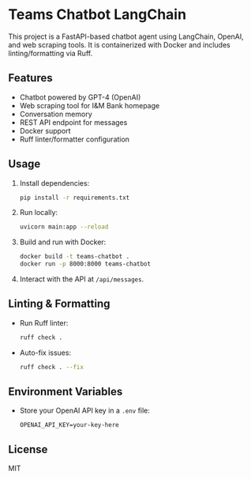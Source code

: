 # Teams Chatbot LangChain

This project is a FastAPI-based chatbot agent using LangChain, OpenAI, and web scraping tools. It is containerized with Docker and includes linting/formatting via Ruff.

## Features
- Chatbot powered by GPT-4 (OpenAI)
- Web scraping tool for I&M Bank homepage
- Conversation memory
- REST API endpoint for messages
- Docker support
- Ruff linter/formatter configuration

## Usage
1. Install dependencies:
   ```bash
   pip install -r requirements.txt
   ```
2. Run locally:
   ```bash
   uvicorn main:app --reload
   ```
3. Build and run with Docker:
   ```bash
   docker build -t teams-chatbot .
   docker run -p 8000:8000 teams-chatbot
   ```
4. Interact with the API at `/api/messages`.

## Linting & Formatting
- Run Ruff linter:
  ```bash
  ruff check .
  ```
- Auto-fix issues:
  ```bash
  ruff check . --fix
  ```

## Environment Variables
- Store your OpenAI API key in a `.env` file:
  ```env
  OPENAI_API_KEY=your-key-here
  ```

## License
MIT